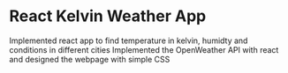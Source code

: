 # React Kelvin Weather App
Implemented react app to find temperature in kelvin, humidty and conditions in different cities
Implemented the OpenWeather API with react and designed the webpage with simple CSS
